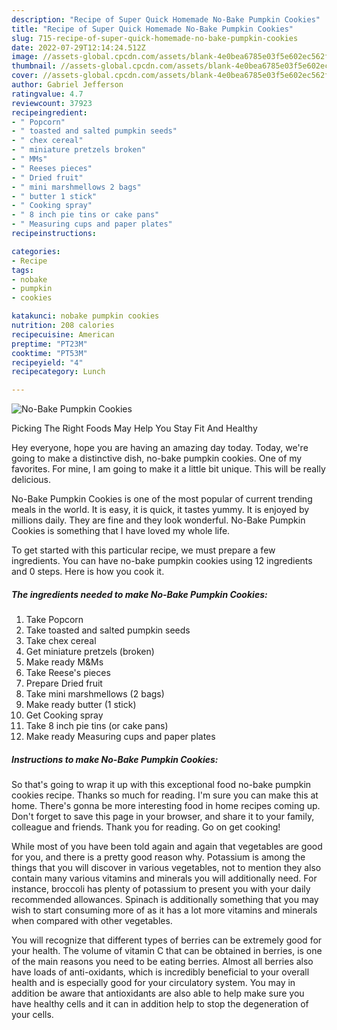 ```yaml
---
description: "Recipe of Super Quick Homemade No-Bake Pumpkin Cookies"
title: "Recipe of Super Quick Homemade No-Bake Pumpkin Cookies"
slug: 715-recipe-of-super-quick-homemade-no-bake-pumpkin-cookies
date: 2022-07-29T12:14:24.512Z
image: //assets-global.cpcdn.com/assets/blank-4e0bea6785e03f5e602ec562f230caae08da540cada707380b4fe1bbebba43da.png
thumbnail: //assets-global.cpcdn.com/assets/blank-4e0bea6785e03f5e602ec562f230caae08da540cada707380b4fe1bbebba43da.png
cover: //assets-global.cpcdn.com/assets/blank-4e0bea6785e03f5e602ec562f230caae08da540cada707380b4fe1bbebba43da.png
author: Gabriel Jefferson
ratingvalue: 4.7
reviewcount: 37923
recipeingredient:
- " Popcorn"
- " toasted and salted pumpkin seeds"
- " chex cereal"
- " miniature pretzels broken"
- " MMs"
- " Reeses pieces"
- " Dried fruit"
- " mini marshmellows 2 bags"
- " butter 1 stick"
- " Cooking spray"
- " 8 inch pie tins or cake pans"
- " Measuring cups and paper plates"
recipeinstructions:

categories:
- Recipe
tags:
- nobake
- pumpkin
- cookies

katakunci: nobake pumpkin cookies 
nutrition: 208 calories
recipecuisine: American
preptime: "PT23M"
cooktime: "PT53M"
recipeyield: "4"
recipecategory: Lunch

---
```



![No-Bake Pumpkin Cookies](//assets-global.cpcdn.com/assets/blank-4e0bea6785e03f5e602ec562f230caae08da540cada707380b4fe1bbebba43da.png)

Picking The Right Foods May Help You Stay Fit And Healthy

Hey everyone, hope you are having an amazing day today. Today, we're going to make a distinctive dish, no-bake pumpkin cookies. One of my favorites. For mine, I am going to make it a little bit unique. This will be really delicious.

No-Bake Pumpkin Cookies is one of the most popular of current trending meals in the world. It is easy, it is quick, it tastes yummy. It is enjoyed by millions daily. They are fine and they look wonderful. No-Bake Pumpkin Cookies is something that I have loved my whole life.




To get started with this particular recipe, we must prepare a few ingredients. You can have no-bake pumpkin cookies using 12 ingredients and 0 steps. Here is how you cook it.

<!--inarticleads1-->

##### The ingredients needed to make No-Bake Pumpkin Cookies:

1. Take  Popcorn
1. Take  toasted and salted pumpkin seeds
1. Take  chex cereal
1. Get  miniature pretzels (broken)
1. Make ready  M&amp;Ms
1. Take  Reese&#39;s pieces
1. Prepare  Dried fruit
1. Take  mini marshmellows (2 bags)
1. Make ready  butter (1 stick)
1. Get  Cooking spray
1. Take  8 inch pie tins (or cake pans)
1. Make ready  Measuring cups and paper plates




<!--inarticleads2-->

##### Instructions to make No-Bake Pumpkin Cookies:





So that's going to wrap it up with this exceptional food no-bake pumpkin cookies recipe. Thanks so much for reading. I'm sure you can make this at home. There's gonna be more interesting food in home recipes coming up. Don't forget to save this page in your browser, and share it to your family, colleague and friends. Thank you for reading. Go on get cooking!

While most of you have been told again and again that vegetables are good for you, and there is a pretty good reason why. Potassium is among the things that you will discover in various vegetables, not to mention they also contain many various vitamins and minerals you will additionally need. For instance, broccoli has plenty of potassium to present you with your daily recommended allowances. Spinach is additionally something that you may wish to start consuming more of as it has a lot more vitamins and minerals when compared with other vegetables.

You will recognize that different types of berries can be extremely good for your health. The volume of vitamin C that can be obtained in berries, is one of the main reasons you need to be eating berries. Almost all berries also have loads of anti-oxidants, which is incredibly beneficial to your overall health and is especially good for your circulatory system. You may in addition be aware that antioxidants are also able to help make sure you have healthy cells and it can in addition help to stop the degeneration of your cells.
